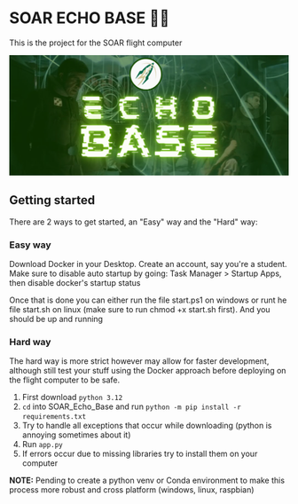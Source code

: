 # SOAR ECHO BASE 🚀📡

This is the project for the SOAR flight computer

![SOAR Echo base banner image](ECHO.png)

## Getting started

There are 2 ways to get started, an "Easy" way and the "Hard" way:

### Easy way

Download Docker in your Desktop. Create an account, say you're a student. Make sure to disable auto startup by going: Task Manager > Startup Apps, then disable docker's startup status

Once that is done you can either run the file start.ps1 on windows or runt he file start.sh on linux (make sure to run chmod +x start.sh first). And you should be up and running

### Hard way

The hard way is more strict however may allow for faster development, although still test your stuff using the Docker approach before deploying on the flight computer to be safe.

1. First download `python 3.12`
2. `cd` into SOAR_Echo_Base and run `python -m pip install -r requirements.txt`
3. Try to handle all exceptions that occur while downloading (python is annoying sometimes about it)
4. Run `app.py`
5. If errors occur due to missing libraries try to install them on your computer

**NOTE:** Pending to create a python venv or Conda environment to make this process more robust and cross platform (windows, linux, raspbian)
